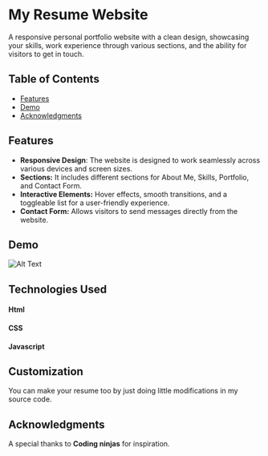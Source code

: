 # My Resume Website

A responsive personal portfolio website with a clean design, showcasing your skills, work experience through various sections, and the ability for visitors to get in touch.

## Table of Contents

- [Features](#features)
- [Demo](#demo)
- [Acknowledgments](#acknowledgments)


## Features

- **Responsive Design**: The website is designed to work seamlessly across various devices and screen sizes.
- **Sections:** It includes different sections for About Me, Skills, Portfolio, and Contact Form.
- **Interactive Elements:** Hover effects, smooth transitions, and a toggleable list for a user-friendly experience.
- **Contact Form:** Allows visitors to send messages directly from the website.

## Demo

![Alt Text](demo.gif)
## Technologies Used
#### Html
#### CSS
#### Javascript
## Customization

You can make your resume too by just doing little modifications in my source code.

## Acknowledgments

A special thanks to __Coding ninjas__ for inspiration.


